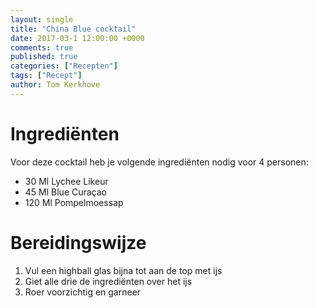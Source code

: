 ```yaml
---
layout: single
title: "China Blue cocktail"
date: 2017-03-1 12:00:00 +0000
comments: true
published: true
categories: ["Recepten"]
tags: ["Recept"]
author: Tom Kerkhove
---
```


# Ingrediënten
Voor deze cocktail heb je volgende ingrediënten nodig voor 4 personen:

- 30 Ml Lychee Likeur
- 45 Ml Blue Curaçao
- 120 Ml Pompelmoessap

# Bereidingswijze

1. Vul een highball glas bijna tot aan de top met ijs
2. Giet alle drie de ingrediënten over het ijs
3. Roer voorzichtig en garneer